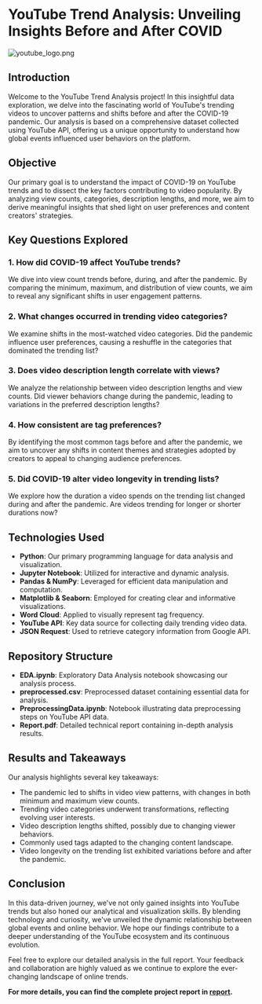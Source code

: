 # YouTube Trend Analysis: Unveiling Insights Before and After COVID

![youtube_logo.png](https://i.ytimg.com/vi/GZmGmkOJ9ME/maxresdefault.jpg)

## Introduction

Welcome to the YouTube Trend Analysis project! In this insightful data exploration, we delve into the fascinating world of YouTube's trending videos to uncover patterns and shifts before and after the COVID-19 pandemic. Our analysis is based on a comprehensive dataset collected using YouTube API, offering us a unique opportunity to understand how global events influenced user behaviors on the platform.

## Objective

Our primary goal is to understand the impact of COVID-19 on YouTube trends and to dissect the key factors contributing to video popularity. By analyzing view counts, categories, description lengths, and more, we aim to derive meaningful insights that shed light on user preferences and content creators' strategies.

## Key Questions Explored

### 1. How did COVID-19 affect YouTube trends?

We dive into view count trends before, during, and after the pandemic. By comparing the minimum, maximum, and distribution of view counts, we aim to reveal any significant shifts in user engagement patterns.

### 2. What changes occurred in trending video categories?

We examine shifts in the most-watched video categories. Did the pandemic influence user preferences, causing a reshuffle in the categories that dominated the trending list?

### 3. Does video description length correlate with views?

We analyze the relationship between video description lengths and view counts. Did viewer behaviors change during the pandemic, leading to variations in the preferred description lengths?

### 4. How consistent are tag preferences?

By identifying the most common tags before and after the pandemic, we aim to uncover any shifts in content themes and strategies adopted by creators to appeal to changing audience preferences.

### 5. Did COVID-19 alter video longevity in trending lists?

We explore how the duration a video spends on the trending list changed during and after the pandemic. Are videos trending for longer or shorter durations now?

## Technologies Used

- **Python**: Our primary programming language for data analysis and visualization.
- **Jupyter Notebook**: Utilized for interactive and dynamic analysis.
- **Pandas & NumPy**: Leveraged for efficient data manipulation and computation.
- **Matplotlib & Seaborn**: Employed for creating clear and informative visualizations.
- **Word Cloud**: Applied to visually represent tag frequency.
- **YouTube API**: Key data source for collecting daily trending video data.
- **JSON Request**: Used to retrieve category information from Google API.

## Repository Structure

- **EDA.ipynb**: Exploratory Data Analysis notebook showcasing our analysis process.
- **preprocessed.csv**: Preprocessed dataset containing essential data for analysis.
- **PreprocessingData.ipynb**: Notebook illustrating data preprocessing steps on YouTube API data.
- **Report.pdf**: Detailed technical report containing in-depth analysis results.
  
## Results and Takeaways

Our analysis highlights several key takeaways:

- The pandemic led to shifts in video view patterns, with changes in both minimum and maximum view counts.
- Trending video categories underwent transformations, reflecting evolving user interests.
- Video description lengths shifted, possibly due to changing viewer behaviors.
- Commonly used tags adapted to the changing content landscape.
- Video longevity on the trending list exhibited variations before and after the pandemic.

## Conclusion

In this data-driven journey, we've not only gained insights into YouTube trends but also honed our analytical and visualization skills. By blending technology and curiosity, we've unveiled the dynamic relationship between global events and online behavior. We hope our findings contribute to a deeper understanding of the YouTube ecosystem and its continuous evolution.

Feel free to explore our detailed analysis in the full report. Your feedback and collaboration are highly valued as we continue to explore the ever-changing landscape of online trends.

**For more details, you can find the complete project report in [report](https://github.com/manasiChoughule/Course-Projects/blob/main/Recognizing%20Covid-19%20Impact%20on%20YouTube%20Trending%20Video/Report.pdf).**

